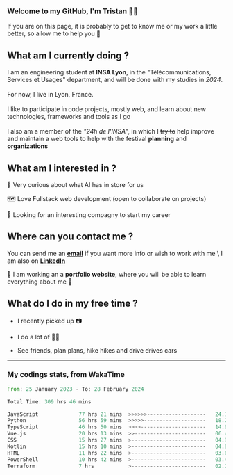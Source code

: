 ### Welcome to my GitHub, I'm Tristan 👨‍💻

If you are on this page, it is probably to get to know me or my work a little better, so allow me to help you 💁

## What am I currently doing ?

I am an engineering student at **INSA Lyon**, in the "Télécommunications, Services et Usages" department, and will be done with my studies in *2024*. \
\
For now, I live in Lyon, France. \
\
I like to participate in code projects, mostly web, and learn about new technologies, frameworks and tools as I go
\
\
I also am a member of the *"24h de l'INSA"*, in which I ~~try to~~  help improve and maintain a web tools to help with the festival **planning** and **organizations**

## What am I interested in ?
   
   🤖 Very curious about what AI has in store for us
   
   🗺️ Love Fullstack web development (open to collaborate on projects)

   🤔 Looking for an interesting compagny to start my career

## Where can you contact me ?

You can send me an **[email](mailto:tristan.dve@gmail.com)** if you want more info or wish to work with me \\
I am also on **[LinkedIn](https://www.linkedin.com/in/tristan-devin/)**

🚧 I am working an a **portfolio website**, where you will be able to learn everything about me 🚧

## What do I do in my free time ?

 - I recently picked up 📷
   
 - I do a lot of 🧗‍♂️
   
 - See friends, plan plans, hike hikes and drive ~~drives~~ cars

---
### My codings stats, from WakaTime

<!--START_SECTION:waka-->

```rust
From: 25 January 2023 - To: 28 February 2024

Total Time: 309 hrs 46 mins

JavaScript             77 hrs 21 mins  >>>>>>-------------------   24.73 %
Python                 56 hrs 59 mins  >>>>>--------------------   18.22 %
TypeScript             46 hrs 50 mins  >>>>---------------------   14.97 %
Vue.js                 20 hrs 13 mins  >>-----------------------   06.47 %
CSS                    15 hrs 27 mins  >------------------------   04.94 %
Kotlin                 15 hrs 10 mins  >------------------------   04.85 %
HTML                   11 hrs 22 mins  >------------------------   03.64 %
PowerShell             10 hrs 42 mins  >------------------------   03.42 %
Terraform              7 hrs           >------------------------   02.24 %
```

<!--END_SECTION:waka-->
